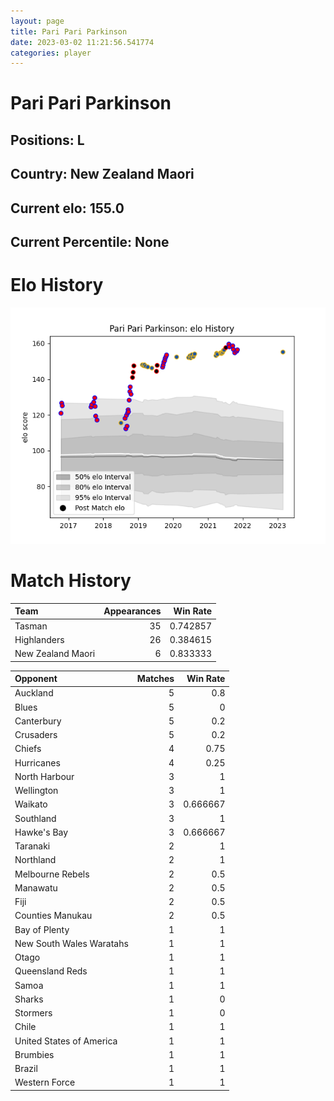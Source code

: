 ```yaml
---  
layout: page  
title: Pari Pari Parkinson  
date: 2023-03-02 11:21:56.541774  
categories: player  
---
```

# Pari Pari Parkinson

## Positions: L

## Country: New Zealand Maori

## Current elo: 155.0

## Current Percentile: None

# Elo History


![elo history](history_PariPariParkinson.png)
# Match History


| Team              |   Appearances |   Win Rate |
|:------------------|--------------:|-----------:|
| Tasman            |            35 |   0.742857 |
| Highlanders       |            26 |   0.384615 |
| New Zealand Maori |             6 |   0.833333 |

| Opponent                 |   Matches |   Win Rate |
|:-------------------------|----------:|-----------:|
| Auckland                 |         5 |   0.8      |
| Blues                    |         5 |   0        |
| Canterbury               |         5 |   0.2      |
| Crusaders                |         5 |   0.2      |
| Chiefs                   |         4 |   0.75     |
| Hurricanes               |         4 |   0.25     |
| North Harbour            |         3 |   1        |
| Wellington               |         3 |   1        |
| Waikato                  |         3 |   0.666667 |
| Southland                |         3 |   1        |
| Hawke's Bay              |         3 |   0.666667 |
| Taranaki                 |         2 |   1        |
| Northland                |         2 |   1        |
| Melbourne Rebels         |         2 |   0.5      |
| Manawatu                 |         2 |   0.5      |
| Fiji                     |         2 |   0.5      |
| Counties Manukau         |         2 |   0.5      |
| Bay of Plenty            |         1 |   1        |
| New South Wales Waratahs |         1 |   1        |
| Otago                    |         1 |   1        |
| Queensland Reds          |         1 |   1        |
| Samoa                    |         1 |   1        |
| Sharks                   |         1 |   0        |
| Stormers                 |         1 |   0        |
| Chile                    |         1 |   1        |
| United States of America |         1 |   1        |
| Brumbies                 |         1 |   1        |
| Brazil                   |         1 |   1        |
| Western Force            |         1 |   1        |